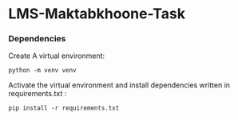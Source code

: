 # LMS-Maktabkhoone-Task


### Dependencies

Create A virtual environment:

```
python -m venv venv

```

Activate the virtual environment and install dependencies written in requirements.txt :

```
pip install -r requirements.txt
```

